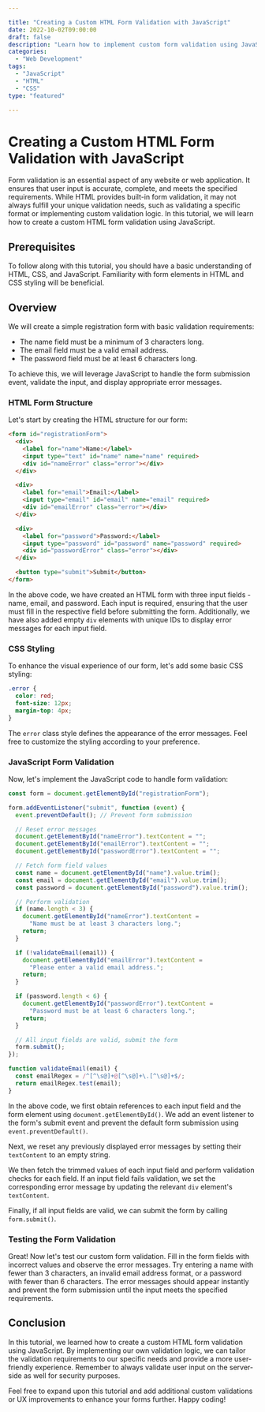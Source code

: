 ```yaml
---

title: "Creating a Custom HTML Form Validation with JavaScript"
date: 2022-10-02T09:00:00
draft: false
description: "Learn how to implement custom form validation using JavaScript for enhanced user experience"
categories:
  - "Web Development"
tags:
  - "JavaScript"
  - "HTML"
  - "CSS"
type: "featured"

---
```


# Creating a Custom HTML Form Validation with JavaScript

Form validation is an essential aspect of any website or web application. It ensures that user input is accurate, complete, and meets the specified requirements. While HTML provides built-in form validation, it may not always fulfill your unique validation needs, such as validating a specific format or implementing custom validation logic. In this tutorial, we will learn how to create a custom HTML form validation using JavaScript.

## Prerequisites

To follow along with this tutorial, you should have a basic understanding of HTML, CSS, and JavaScript. Familiarity with form elements in HTML and CSS styling will be beneficial.

## Overview

We will create a simple registration form with basic validation requirements:

- The name field must be a minimum of 3 characters long.
- The email field must be a valid email address.
- The password field must be at least 6 characters long.

To achieve this, we will leverage JavaScript to handle the form submission event, validate the input, and display appropriate error messages.

### HTML Form Structure

Let's start by creating the HTML structure for our form:

```html
<form id="registrationForm">
  <div>
    <label for="name">Name:</label>
    <input type="text" id="name" name="name" required>
    <div id="nameError" class="error"></div>
  </div>

  <div>
    <label for="email">Email:</label>
    <input type="email" id="email" name="email" required>
    <div id="emailError" class="error"></div>
  </div>

  <div>
    <label for="password">Password:</label>
    <input type="password" id="password" name="password" required>
    <div id="passwordError" class="error"></div>
  </div>

  <button type="submit">Submit</button>
</form>
```

In the above code, we have created an HTML form with three input fields - name, email, and password. Each input is required, ensuring that the user must fill in the respective field before submitting the form. Additionally, we have also added empty `div` elements with unique IDs to display error messages for each input field.

### CSS Styling

To enhance the visual experience of our form, let's add some basic CSS styling:

```css
.error {
  color: red;
  font-size: 12px;
  margin-top: 4px;
}
```

The `error` class style defines the appearance of the error messages. Feel free to customize the styling according to your preference.

### JavaScript Form Validation

Now, let's implement the JavaScript code to handle form validation:

```javascript
const form = document.getElementById("registrationForm");

form.addEventListener("submit", function (event) {
  event.preventDefault(); // Prevent form submission

  // Reset error messages
  document.getElementById("nameError").textContent = "";
  document.getElementById("emailError").textContent = "";
  document.getElementById("passwordError").textContent = "";

  // Fetch form field values
  const name = document.getElementById("name").value.trim();
  const email = document.getElementById("email").value.trim();
  const password = document.getElementById("password").value.trim();

  // Perform validation
  if (name.length < 3) {
    document.getElementById("nameError").textContent =
      "Name must be at least 3 characters long.";
    return;
  }

  if (!validateEmail(email)) {
    document.getElementById("emailError").textContent =
      "Please enter a valid email address.";
    return;
  }

  if (password.length < 6) {
    document.getElementById("passwordError").textContent =
      "Password must be at least 6 characters long.";
    return;
  }

  // All input fields are valid, submit the form
  form.submit();
});

function validateEmail(email) {
  const emailRegex = /^[^\s@]+@[^\s@]+\.[^\s@]+$/;
  return emailRegex.test(email);
}
```

In the above code, we first obtain references to each input field and the form element using `document.getElementById()`. We add an event listener to the form's submit event and prevent the default form submission using `event.preventDefault()`.

Next, we reset any previously displayed error messages by setting their `textContent` to an empty string.

We then fetch the trimmed values of each input field and perform validation checks for each field. If an input field fails validation, we set the corresponding error message by updating the relevant `div` element's `textContent`.

Finally, if all input fields are valid, we can submit the form by calling `form.submit()`.

### Testing the Form Validation

Great! Now let's test our custom form validation. Fill in the form fields with incorrect values and observe the error messages. Try entering a name with fewer than 3 characters, an invalid email address format, or a password with fewer than 6 characters. The error messages should appear instantly and prevent the form submission until the input meets the specified requirements.

## Conclusion

In this tutorial, we learned how to create a custom HTML form validation using JavaScript. By implementing our own validation logic, we can tailor the validation requirements to our specific needs and provide a more user-friendly experience. Remember to always validate user input on the server-side as well for security purposes.

Feel free to expand upon this tutorial and add additional custom validations or UX improvements to enhance your forms further. Happy coding!


